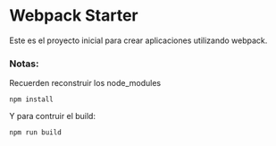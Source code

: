 # Webpack Starter

Este es el proyecto inicial para crear aplicaciones utilizando webpack.

### Notas:
Recuerden reconstruir los node_modules

```
npm install
```

Y para contruir el build:

```
npm run build
```